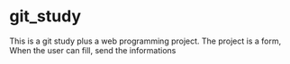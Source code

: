 # git_study 
This is a git study plus a web programming project. The project is a form, When the user can fill, send the informations 
